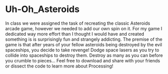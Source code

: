 Uh-Oh_Asteroids
===============

In class we were assigned the task of  recreating the classic Asteroids arcade  game, however we needed to add our own  spin on it. For my game I dedicated way more effort than I thought I would have and created something is is surprisingly fun and strangely addicting.   The premise of the game is that after  years of your fellow asteroids being  destroyed by the evil spaceships, you  decide to take revenge! Dodge space  lasers as you try to collide into  spaceships to destroy them. Destroy as  many as you can before you crumble to  pieces…  Feel free to download and share with your friends or dissect the code to  learn more about Processing!
